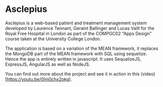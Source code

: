 # Asclepius

Asclepius is a web-based patient and treatment management system developed by Laurence Tennant, Geraint Ballinger and Lucas Valtl for the Royal Free Hospital in London as part of the COMPGC02 "Apps Design" course taken at the University College London.

The application is based on a variation of the MEAN framework, it replaces the MongoDB part of the MEAN framework with SQL using sequelize. Hence the app is entirely written in javascript. It uses SequalizeJS, ExpressJS, AngularJS as well as NodeJS.

You can find out more about the project and see it in action in this (video)[https://youtu.be/0Im0chx2okg]. 
